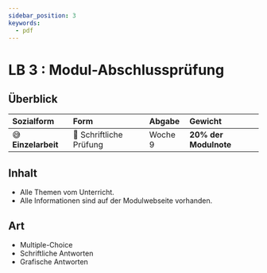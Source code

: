 ```yaml
---
sidebar_position: 3
keywords:
  - pdf
---
```


# LB 3 : Modul-Abschlussprüfung

## Überblick

| Sozialform          | Form                    | Abgabe  | Gewicht               |
| :------------------ | :---------------------- | :------ | :-------------------- |
| 😅 **Einzelarbeit** | 📝 Schriftliche Prüfung | Woche 9 | **20% der Modulnote** |

## Inhalt

- Alle Themen vom Unterricht.
- Alle Informationen sind auf der Modulwebseite vorhanden.

## Art

- Multiple-Choice
- Schriftliche Antworten
- Grafische Antworten
